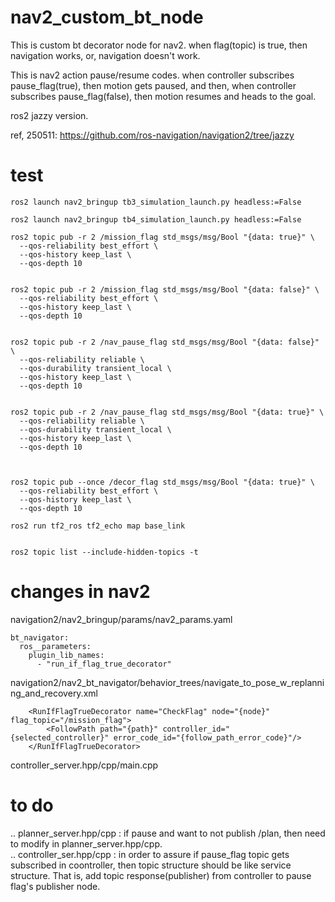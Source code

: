 # nav2_custom_bt_node
This is custom bt decorator node for nav2.
when flag(topic) is true, then navigation works, or, navigation doesn't work.

This is nav2 action pause/resume codes. when controller subscribes pause_flag(true), then motion gets paused, and then, when controller subscribes pause_flag(false), then motion resumes and heads to the goal. 


ros2 jazzy version.

ref, 250511: https://github.com/ros-navigation/navigation2/tree/jazzy


# test
```
ros2 launch nav2_bringup tb3_simulation_launch.py headless:=False

ros2 launch nav2_bringup tb4_simulation_launch.py headless:=False

```

```
ros2 topic pub -r 2 /mission_flag std_msgs/msg/Bool "{data: true}" \
  --qos-reliability best_effort \
  --qos-history keep_last \
  --qos-depth 10


ros2 topic pub -r 2 /mission_flag std_msgs/msg/Bool "{data: false}" \
  --qos-reliability best_effort \
  --qos-history keep_last \
  --qos-depth 10  


ros2 topic pub -r 2 /nav_pause_flag std_msgs/msg/Bool "{data: false}" \
  --qos-reliability reliable \
  --qos-durability transient_local \
  --qos-history keep_last \
  --qos-depth 10


ros2 topic pub -r 2 /nav_pause_flag std_msgs/msg/Bool "{data: true}" \
  --qos-reliability reliable \
  --qos-durability transient_local \
  --qos-history keep_last \
  --qos-depth 10



ros2 topic pub --once /decor_flag std_msgs/msg/Bool "{data: true}" \
  --qos-reliability best_effort \
  --qos-history keep_last \
  --qos-depth 10

ros2 run tf2_ros tf2_echo map base_link


ros2 topic list --include-hidden-topics -t

```


# changes in nav2
navigation2/nav2_bringup/params/nav2_params.yaml
```
bt_navigator:
  ros__parameters:
    plugin_lib_names:
      - "run_if_flag_true_decorator"
```


navigation2/nav2_bt_navigator/behavior_trees/navigate_to_pose_w_replanning_and_recovery.xml
```
    <RunIfFlagTrueDecorator name="CheckFlag" node="{node}" flag_topic="/mission_flag">
        <FollowPath path="{path}" controller_id="{selected_controller}" error_code_id="{follow_path_error_code}"/>
    </RunIfFlagTrueDecorator>
```

controller_server.hpp/cpp/main.cpp



# to do
.. planner_server.hpp/cpp : if pause and want to not publish /plan, then need to modify in planner_server.hpp/cpp.  
.. controller_ser.hpp/cpp : in order to assure if pause_flag topic gets subscribed in coontroller, then topic structure should be like service structure. That is, add topic response(publisher) from controller to pause flag's publisher node.  